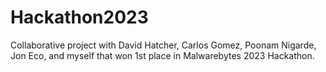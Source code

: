 # Hackathon2023

Collaborative project with David Hatcher, Carlos Gomez, Poonam Nigarde, Jon Eco, and myself that won 1st place in Malwarebytes 2023 Hackathon.
